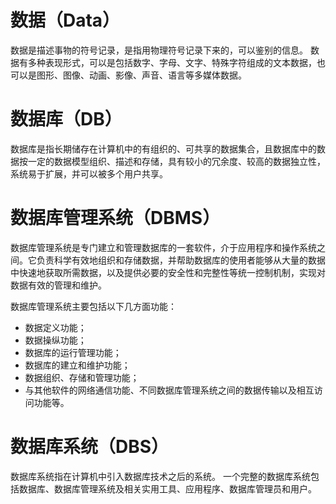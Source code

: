 # 数据（Data）
数据是描述事物的符号记录，是指用物理符号记录下来的，可以鉴别的信息。
数据有多种表现形式，可以是包括数字、字母、文字、特殊字符组成的文本数据，也可以是图形、图像、动画、影像、声音、语言等多媒体数据。

# 数据库（DB）
数据库是指长期储存在计算机中的有组织的、可共享的数据集合，且数据库中的数据按一定的数据模型组织、描述和存储，具有较小的冗余度、较高的数据独立性，系统易于扩展，并可以被多个用户共享。

# 数据库管理系统（DBMS）
数据库管理系统是专门建立和管理数据库的一套软件，介于应用程序和操作系统之间。它负责科学有效地组织和存储数据，并帮助数据库的使用者能够从大量的数据中快速地获取所需数据，以及提供必要的安全性和完整性等统一控制机制，实现对数据有效的管理和维护。

数据库管理系统主要包括以下几方面功能：
- 数据定义功能；
- 数据操纵功能；
- 数据库的运行管理功能；
- 数据库的建立和维护功能；
- 数据组织、存储和管理功能；
- 与其他软件的网络通信功能、不同数据库管理系统之间的数据传输以及相互访问功能等。

# 数据库系统（DBS）
数据库系统指在计算机中引入数据库技术之后的系统。
一个完整的数据库系统包括数据库、数据库管理系统及相关实用工具、应用程序、数据库管理员和用户。
